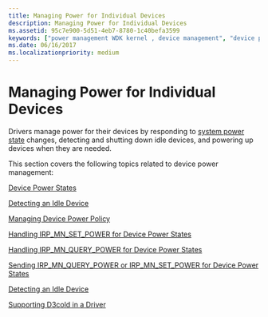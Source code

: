```yaml
---
title: Managing Power for Individual Devices
description: Managing Power for Individual Devices
ms.assetid: 95c7e900-5d51-4eb7-8780-1c40befa3599
keywords: ["power management WDK kernel , device management", "device power management WDK kernel", "system power states WDK kernel", "conserving power WDK kernel", "change power states WDK kernel", "IRPs WDK power management", "I/O request packets WDK power management"]
ms.date: 06/16/2017
ms.localizationpriority: medium
---
```


# Managing Power for Individual Devices





Drivers manage power for their devices by responding to [system power state](system-power-states.md) changes, detecting and shutting down idle devices, and powering up devices when they are needed.

This section covers the following topics related to device power management:

[Device Power States](device-power-states.md)

[Detecting an Idle Device](detecting-an-idle-device.md)

[Managing Device Power Policy](managing-device-power-policy.md)

[Handling IRP\_MN\_SET\_POWER for Device Power States](handling-irp-mn-set-power-for-device-power-states.md)

[Handling IRP\_MN\_QUERY\_POWER for Device Power States](handling-irp-mn-query-power-for-device-power-states.md)

[Sending IRP\_MN\_QUERY\_POWER or IRP\_MN\_SET\_POWER for Device Power States](sending-irp-mn-query-power-or-irp-mn-set-power-for-device-power-states.md)

[Detecting an Idle Device](detecting-an-idle-device.md)

[Supporting D3cold in a Driver](supporting-d3cold-in-a-driver.md)

 

 




